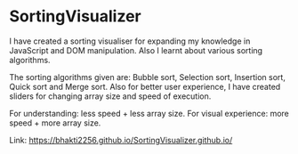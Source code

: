 # SortingVisualizer

I have created a sorting visualiser for expanding my knowledge in JavaScript and DOM manipulation. Also I learnt about various sorting algorithms.

The sorting algorithms given are: Bubble sort, Selection sort, Insertion sort, Quick sort and Merge sort.
Also for better user experience, I have created sliders for changing array size and speed of execution.

For understanding: less speed + less array size.
For visual experience: more speed + more array size.

Link: https://bhakti2256.github.io/SortingVisualizer.github.io/
